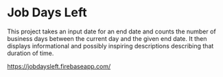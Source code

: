 # Job Days Left

This project takes an input date for an end date and counts the number of business days between
the current day and the given end date. It then displays informational and possibly inspiring
descriptions describing that duration of time.

<https://jobdaysleft.firebaseapp.com/>
